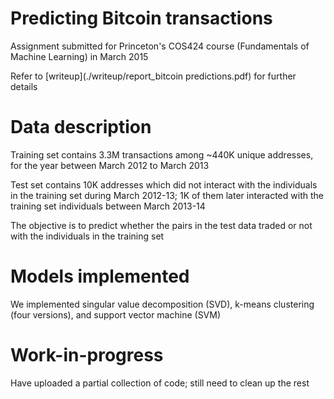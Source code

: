 # Predicting Bitcoin transactions

Assignment submitted for Princeton's COS424 course (Fundamentals of Machine Learning) in March 2015

Refer to [writeup](./writeup/report_bitcoin predictions.pdf) for further details

# Data description

Training set contains 3.3M transactions among ~440K unique addresses, for the year between March 2012 to March 2013

Test set contains 10K addresses which did not interact with the individuals in the training set during March 2012-13; 1K of them later interacted with the training set individuals between March 2013-14

The objective is to predict whether the pairs in the test data traded or not with the individuals in the training set

# Models implemented

We implemented singular value decomposition (SVD), k-means clustering (four versions), and support vector machine (SVM)

# Work-in-progress

Have uploaded a partial collection of code; still need to clean up the rest